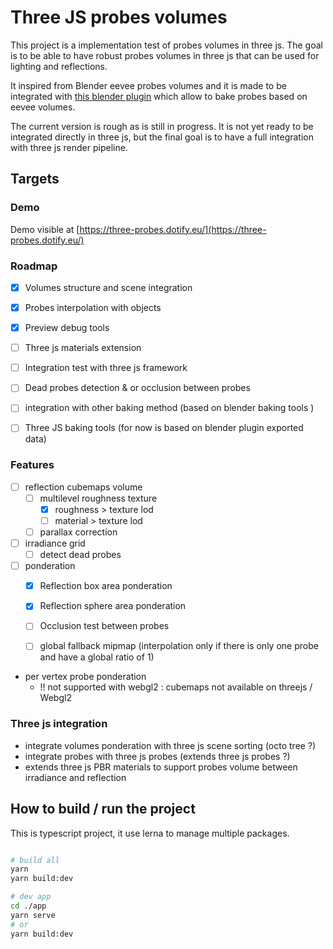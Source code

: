 # Three JS probes volumes

This project is a implementation test of probes volumes in three js. The goal is to be able to have robust probes volumes in three js that can be used for lighting and reflections. 

It inspired from Blender eevee probes volumes and it is made to be integrated with [this blender plugin](https://github.com/gillesboisson/blender-probes-export) which allow to bake probes based on eevee volumes. 

The current version is rough as is still in progress. It is not yet ready to be integrated directly in three js, but the final goal is to have a full integration with three js render pipeline.



## Targets

### Demo

Demo visible at [https://three-probes.dotify.eu/](https://three-probes.dotify.eu/)

### Roadmap

- [x] Volumes structure and scene integration
- [x] Probes interpolation with objects
- [x] Preview debug tools
- [ ] Three js materials extension
- [ ] Integration test with three js framework
- [ ] Dead probes detection & or occlusion between probes
- [ ] integration with other baking method (based on blender baking tools )
- [ ] Three JS baking tools (for now is based on blender plugin exported data)


### Features



- [ ] reflection cubemaps volume
  - [ ] multilevel roughness texture
    - [x] roughness > texture lod
    - [ ] material > texture lod
  - [ ] parallax correction

- [ ] irradiance grid
  - [ ] detect dead probes
    
- [ ] ponderation
    - [x] Reflection box area ponderation
    - [x] Reflection sphere area ponderation
    - [ ] Occlusion test between probes
    - [ ] global fallback mipmap (interpolation only if there is only one probe and have a global ratio of 1)


- per vertex probe ponderation
    - !! not supported with webgl2 : cubemaps not available on threejs / Webgl2



### Three js integration
- integrate volumes ponderation with three js scene sorting (octo tree ?)
- integrate probes with three js probes (extends three js probes ?)
- extends three js PBR materials to support probes volume between irradiance and reflection


## How to build / run the project

This is typescript project, it use lerna to manage multiple packages.

```bash

# build all
yarn
yarn build:dev

# dev app
cd ./app
yarn serve
# or
yarn build:dev
```